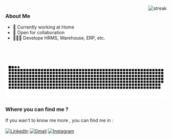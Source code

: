 <br>
<img align="right" src="https://github-readme-streak-stats.herokuapp.com/?user=anggitpp&theme=dark" alt="streak" height="180"/>

### About Me
- 👜 Currently working at Home
- 🔗 Open for collaboration
- 👨🏻‍💻 Develope HRMS, Warehouse, ERP, etc.

<div align="center">
    <img src="https://raw.githubusercontent.com/anggitpp/anggitpp/output/github-snake-dark.svg"
         alt="Animation">
</div>

### Where you can find me ?

If you wan't to know me more , you can find me in : <br><br>
[![LinkedIn](https://img.shields.io/badge/LinkedIn-0077B5?style=for-the-badge&logo=linkedin&logoColor=white)](https://www.linkedin.com/in/anggitpp/)
[![Gmail](https://img.shields.io/badge/Gmail-D14836?style=for-the-badge&logo=gmail&logoColor=white)](https://mail.google.com/mail/u/0/?fs=1&to=anggitpp23@gmail.com&su=Hello&body=BODY&tf=cm)
[![Instagram](https://img.shields.io/badge/Instagram-E4405F?style=for-the-badge&logo=instagram&logoColor=white)](https://www.instagram.com/anggitpp/)
